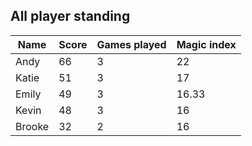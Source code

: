 ## All player standing

Name | Score | Games played | Magic index
-|-|-|-
Andy | 66 | 3 | 22
Katie | 51 | 3 | 17
Emily | 49 | 3 | 16.33
Kevin | 48 | 3 | 16
Brooke | 32 | 2 | 16
